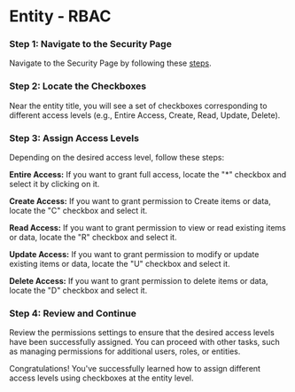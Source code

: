 # Entity - RBAC

### **Step 1: Navigate to the Security Page**

Navigate to the Security Page by following these [steps](Navigate%20to%20Security%20Page%206998653cada74a4c8c838e3795eb5fd7.md).

### **Step 2: Locate the  Checkboxes**

Near the entity title, you will see a set of checkboxes corresponding to different access levels (e.g., Entire Access, Create, Read, Update, Delete).

<!-- ![Untitled](Entity%20-%20RBAC%20ee36dd8fc06549e4b2d0be19f8e6ccb2/Untitled.png) -->

### **Step 3: Assign Access Levels**

Depending on the desired access level, follow these steps:

**Entire Access:** If you want to grant full access, locate the "*" checkbox and select it by clicking on it.

<!-- ![Untitled](Entity%20-%20RBAC%20ee36dd8fc06549e4b2d0be19f8e6ccb2/Untitled%201.png) -->

**Create Access:** If you want to grant permission to Create items or data, locate the "C" checkbox and select it.

<!-- ![Untitled](Entity%20-%20RBAC%20ee36dd8fc06549e4b2d0be19f8e6ccb2/Untitled%202.png) -->

**Read Access:** If you want to grant permission to view or read existing items or data, locate the "R" checkbox and select it.

<!-- ![Untitled](Entity%20-%20RBAC%20ee36dd8fc06549e4b2d0be19f8e6ccb2/Untitled%203.png) -->

**Update Access:** If you want to grant permission to modify or update existing items or data, locate the "U" checkbox and select it.

<!-- ![Untitled](Entity%20-%20RBAC%20ee36dd8fc06549e4b2d0be19f8e6ccb2/Untitled%204.png) -->

**Delete Access:** If you want to grant permission to delete items or data, locate the "D" checkbox and select it.

<!-- ![Untitled](Entity%20-%20RBAC%20ee36dd8fc06549e4b2d0be19f8e6ccb2/Untitled%205.png) -->

### **Step 4: Review and Continue**

Review the permissions settings to ensure that the desired access levels have been successfully assigned. You can proceed with other tasks, such as managing permissions for additional users, roles, or entities.

Congratulations! You've successfully learned how to assign different access levels using checkboxes at the entity level.